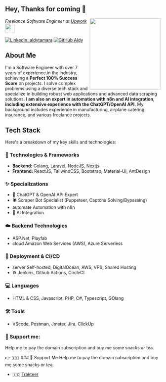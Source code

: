 ## Hey, Thanks for coming 👋

<img align='right' src="https://media3.giphy.com/media/v1.Y2lkPTc5MGI3NjExNmU1dzd6cHkzdzM4eXY2M2ptOHkycGxrcG10YXh0ODlyb2FldG9oeSZlcD12MV9pbnRlcm5hbF9naWZfYnlfaWQmY3Q9Zw/zUp12B2u14b6cqYpfJ/giphy.gif" width="230">

<p><em>Freelance Software Engineer at <a href="https://www.upwork.com/freelancers/~01690812ee8d5a4e37?viewMode=1">Upwork</a>
<img src="https://media.giphy.com/media/WUlplcMpOCEmTGBtBW/giphy.gif" width="30">
</em></p>

[![Linkedin: aldytamara](https://img.shields.io/badge/-aldytamara-blue?style=flat-square&logo=Linkedin&logoColor=white&link=https://www.linkedin.com/in/aldytamara/)](https://www.linkedin.com/in/aldytamara/)
[![GitHub Aldy](https://img.shields.io/github/followers/aldytmra?label=follow&style=social)](https://github.com/Aldytmra)


## About Me

I'm a Software Engineer with over 7 years of experience in the industry, achieving a **Perfect 100% Success Score** on projects. I solve complex problems using a diverse tech stack and specialize in building robust web applications and advanced data scraping solutions. **I am also an expert in automation with n8n and AI integration, including extensive experience with the ChatGPT/OpenAI API.** My background includes experience in manufacturing, airplane catering, insurance, and various freelance projects.


## Tech Stack

Here's a breakdown of my key skills and technologies:

### 🚀 Technologies & Frameworks
*   **Backend:** Golang, Laravel, NodeJS, Nextjs
*   **Frontend:** ReactJS, TailwindCSS, Bootstrap, Material-UI, AntDesign

### ✨ Specializations
*   🤖 ChatGPT & OpenAI API Expert
*   🕷️ Scraper Bot Specialist (Puppeteer, Captcha Solving/Bypassing)
*    automate Automation with n8n
*   🧠 AI Integration

### ☁️ Backend Technologies
*   ASP.Net, Playfab
*   cloud Amazon Web Services (AWS), Azure Serverless

### 🚢 Deployment & CI/CD
*   server Self-hosted, DigitalOcean, AWS, VPS, Shared Hosting
*   ⚙️ Jenkins, Github Actions, CircleCI

### 💻 Languages
*   HTML & CSS, Javascript, PHP, C#, Typescript, GOlang

### 🛠️ Tools
*   VScode, Postman, Jmeter, Jira, ClickUp

### 💸 Support me:
Help me to pay the domain subscription and buy me some snacks or tea.

👉 🇮🇩 ### 💸 Support Me
Help me to pay the domain subscription and buy me some snacks or tea.

*   🇮🇩 [Trakteer](https://trakteer.id/aldy_tamara2/tip?quantity=1)

